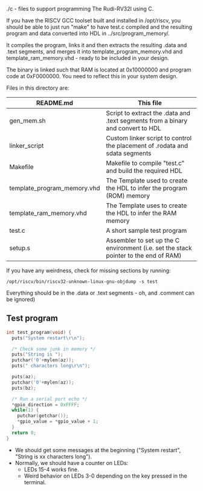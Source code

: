 ./c - files to support programming The Rudi-RV32I using C.

If you have the RISCV GCC toolset built and installed in /opt/riscv, you should be able to just run "make" to have test.c compiled and the resulting program and data converted into HDL in ../src/program_memory/.

It compiles the program, links it and then extracts the resulting .data and .text segments, and merges it into template_program_memory.vhd and template_ram_memory.vhd - ready to be included in your design.

The binary is linked such that RAM is located at 0x10000000 and program code at 0xF0000000. You need to reflect this in your system design.

Files in this directory are:

| README.md                   | This file                                                    |
| --------------------------- | ------------------------------------------------------------ |
| gen_mem.sh                  | Script to extract the .data and .text segments from a binary and convert to HDL |
| linker_script               | Custom linker script to control the placement of .rodata and sdata segments |
| Makefile                    | Makefile to compile "test.c" and build the required HDL      |
| template_program_memory.vhd | The Template used to create the HDL to infer the program (ROM) memory |
| template_ram_memory.vhd     | The Template uses to create the HDL to infer the RAM memory  |
| test.c                      | A short sample test program                                  |
| setup.s                     | Assembler to set up the C environment (i.e. set the stack pointer to the end of RAM) |

If you have any weirdness, check for missing sections by running:

    /opt/riscv/bin/riscv32-unknown-linux-gnu-objdump -s test

Everything should be in the .data or .text segments - oh, and .comment can be ignored)

## Test program

```c
int test_program(void) {
  puts("System restart\r\n");  

  /* Check some junk in memory */
  puts("String is ");
  putchar('0'+mylen(az));
  puts(" characters long\r\n");

  puts(az);
  putchar('0'+mylen(az));
  puts(bz);

  /* Run a serial port echo */
  *gpio_direction = 0xFFFF;
  while(1) {
    putchar(getchar());
    *gpio_value = *gpio_value + 1;
  }
  return 0;
}
```

- We should get some messages at the beginning ("System restart", "String is xx characters long").
- Normally, we should have a counter on LEDs:
  - LEDs 15-4 works fine.
  - Weird behavior on LEDs 3-0 depending on the key pressed in the terminal.